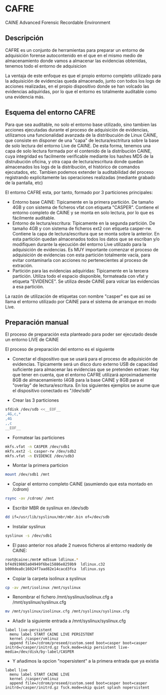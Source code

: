 # CAFRE

CAINE Advanced Forensic Recordable Environment

## Descripción

CAFRE es un conjunto de herramientas para preparar un entorno de adquisición forense autocontenido en el que en el mismo medio de almacenamiento donde vamos a almacenar las evidencias obtenidas, tenemos todo el entorno de adquisicion

La ventaja de este enfoque es que el propio entorno completo utilizado para la adquisición de evidencias queda almacenado, junto con todos los logs de acciones realizadas, en el propio dispositivo donde se han volcado las evidencias adquiridas, por lo que el entorno es totalmente auditable como una evidencia más.

## Esquema del entorno CAFRE

Para que sea auditable, no solo el entorno base utilizado, sino tambien las acciones ejecutadas durante el proceso de adquisición de evidencias, utilizamos una funcionalidad avanzada de la distribucuión de Linux CAINE, que consiste en disponer de una "capa" de lectura/esctritura sobre la base de solo lectura del entorno Live de CAINE.
De esta forma, tenemos una capa de solo lectura formada por el contenido de la distribución CAINE, cuya integridad es facilmente verificable mediante los hashes MD5 de la distrubución oficina, y otra capa de lectura/escritura donde quedan almacenados los logs de la distribución, el histórico de comandos ejecutados, etc. Tambien podemos extender la auditabilidad del proceso registrando explicitamente las operaciones realizadas (mediante grabado de la pantalla, etc)

El entorno CAFRE esta, por tanto, formado por 3 particiones principales:

  * Entorno base CAINE: Tipicamente en la primera partición. De tamaño 4GB y con sistema de ficheros vfat con etiqueta "CASPER". Contiene el entorno completo de CAINE y se monta en solo lectura, por lo que es fácilmente auditable.
  * Entorno de lectura/escritura: Típicamente en la segunda partición. De tamaño 4GB y con sistema de ficheros ext2 con etiqueta casper-rw. Contiene la capa de lectura/escritura que se monta sobre la anterior. En esta partición quedan almacenados todos los datos que se escriban y/o modifiquen durante la ejecución del entorno Live utilizado para la adquisición de evidencias. Es MUY importante comenzar el proceso de adquisición de evidencias con esta partición totalmente vacía, para evitar contaminarla con acciones no pertenecientes al proceso de extración.
  * Partición para las evidencias adquiridas: Típicamente en la tercera partición. Utiliza todo el espacio disponible, formateada con vfat y etiqueta "EVIDENCE". Se utiliza desde CAINE para volcar las evidencias a esa partición.

La razón de utilización de etiquetas con nombre "casper" es que asi se llama el entorno utilizado por CAINE para el sistema de arranque en modo Live.

## Preparación manual

El proceso de preparación esta planteado para poder ser ejecutado desde un entorno LIVE de CAINE

El proceso de preparación del entorno es el siguiente

  * Conectar el dispositivo que se usará para el proceso de adquisición de evidencias. Típicamente será un disco duro externo USB de capacidad suficiente para almacenar las evidencias que se pretenden extraer. Hay que tener en cuenta, que el entorno CAFRE utilizará aproximadamente 8GB de almacenamiento (4GB para la base CAINE y 8GB para el "overlay" de lectura/escritura. En los siguientes ejemplos se asume que el dispositivo conectado es "/dev/sdb"

  * Crear las 3 particiones

```bash
sfdisk /dev/sdb <<__EOF__
,4G,c,*
,4G
,,c
__EOF__
```

  * Formatear las particiones

```bash
mkfs.vfat -n CASPER /dev/sdb1
mkfs.ext2 -L casper-rw /dev/sdb2
mkfs.vfat -n EVIDENCE /dev/sdb3
```

  * Montar la primera particion

```bash
mount /dev/sdb1 /mnt
```

  * Copiar el entorno completo CAINE (asumiendo que esta montado en /cdrom)

```bash
rsync -av /cdrom/ /mnt
```

  * Escribir MBR de syslinux en /dev/sdb

```bash
dd if=/usr/lib/syslinux/mbr/mbr.bin of=/dev/sdb
```

  * Instalar syslinux

```bash
syslinux -s /dev/sdb1
```

  * El paso anterior nos añade 2 nuevos ficheros al entorno readonly de CAINE:

```bash
root@caine:/mnt# md5sum ldlinux.*
bf4d919865a04949f6be15886e8259b9  ldlinux.c32
b000dea8c16024f7aad82e14cacd3fca  ldlinux.sys
```

  * Copiar la carpeta isolinux a syslinux

```bash
cp -av /mnt/isolinux /mnt/syslinux
```

  * Renombrar el fichero /mnt/syslinux/isolinux.cfg a /mnt/syslinux/syslinux.cfg

```bash
mv /mnt/syslinux/isolinux.cfg /mnt/syslinux/syslinux.cfg
```

  * Añadir la siguiente entrada a /mnt/syslinux/syslinux.cfg

```
label live-persistent
  menu label START CAINE LIVE PERSISTENT
  kernel /casper/vmlinuz
  append file=/cdrom/preseed/custom.seed boot=casper boot=casper initrd=/casper/initrd.gz fsck.mode=skip persistent live-media=/dev/disk/by-label/CASPER
```

  * Y añadimos la opcion "nopersistent" a la primera entrada que ya existia

```
label live
  menu label START CAINE LIVE
  kernel /casper/vmlinuz
  append file=/cdrom/preseed/custom.seed boot=casper boot=casper initrd=/casper/initrd.gz fsck.mode=skip quiet splash nopersistent
```

